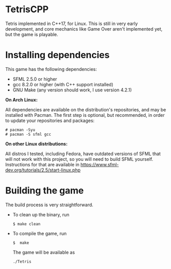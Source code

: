 # TetrisCPP
Tetris implemented in C++17, for Linux. This is still in very early development, and core mechanics like Game Over aren't implemented yet, but the game is playable.

# Installing dependencies

This game has the following dependencies:

  - SFML 2.5.0 or higher
  - gcc 8.2.0 or higher (with C++ support installed)
  - GNU Make (any version should work, I use version 4.2.1)
  
**On Arch Linux:**

All dependencies are available on the distribution's repositories,
and may be installed with Pacman. The first step is optional, but recommended,
in order to update your repositories and packages: 

    # pacman -Syu
    # pacman -S sfml gcc
    
**On other Linux distributions:**
 
 All distros I tested, including Fedora, have outdated versions of SFML that
 will not work with this project, so you will need to build SFML yourself. Instructions
 for that are available in https://www.sfml-dev.org/tutorials/2.5/start-linux.php
 
 # Building the game
 
 The build process is very straightforward. 
- To clean up the binary, run
      
      $ make clean
      
- To compile the game, run
      
      $  make
      
  The game will be available as 
      
      ./Tetris
